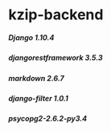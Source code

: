 # kzip-backend

##### Django 1.10.4
##### djangorestframework 3.5.3
##### markdown 2.6.7
##### django-filter 1.0.1
##### psycopg2-2.6.2-py3.4